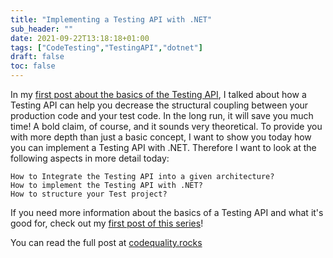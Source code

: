 ```yaml
---
title: "Implementing a Testing API with .NET"
sub_header: ""
date: 2021-09-22T13:18:18+01:00
tags: ["CodeTesting","TestingAPI","dotnet"]
draft: false
toc: false
---
```


In my [first post about the basics of the Testing API](https://www.codequality.rocks/post/testing-api), I talked about how a Testing API can help you decrease the structural coupling between your production code and your test code. In the long run, it will save you much time! A bold claim, of course, and it sounds very theoretical. To provide you with more depth than just a basic concept, I want to show you today how you can implement a Testing API with .NET. Therefore I want to look at the following aspects in more detail today:

    How to Integrate the Testing API into a given architecture?
    How to implement the Testing API with .NET?
    How to structure your Test project?

If you need more information about the basics of a Testing API and what it's good for, check out my [first post of this series](https://www.codequality.rocks/post/testing-api)!

You can read the full post at [codequality.rocks](https://www.codequality.rocks/post/dotnet-testing-api)